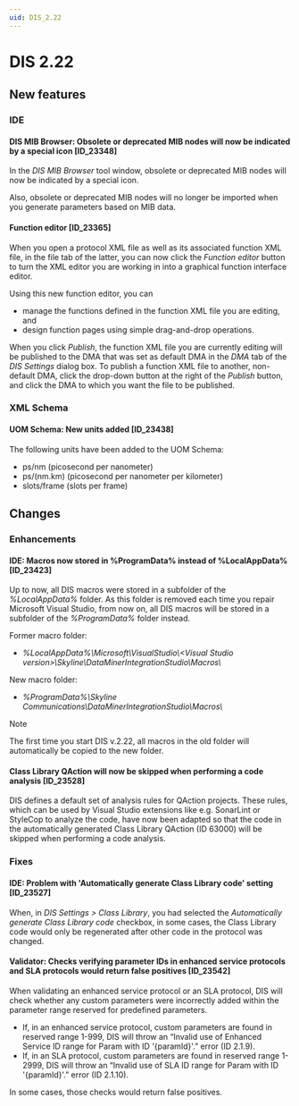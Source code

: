 ```yaml
---
uid: DIS_2.22
---
```


# DIS 2.22

## New features

### IDE

#### DIS MIB Browser: Obsolete or deprecated MIB nodes will now be indicated by a special icon \[ID_23348\]

In the *DIS MIB Browser* tool window, obsolete or deprecated MIB nodes will now be indicated by a special icon.

Also, obsolete or deprecated MIB nodes will no longer be imported when you generate parameters based on MIB data.

#### Function editor \[ID_23365\]

When you open a protocol XML file as well as its associated function XML file, in the file tab of the latter, you can now click the *Function editor* button to turn the XML editor you are working in into a graphical function interface editor.

Using this new function editor, you can

- manage the functions defined in the function XML file you are editing, and
- design function pages using simple drag-and-drop operations.

When you click *Publish*, the function XML file you are currently editing will be published to the DMA that was set as default DMA in the *DMA* tab of the *DIS Settings* dialog box. To publish a function XML file to another, non-default DMA, click the drop-down button at the right of the *Publish* button, and click the DMA to which you want the file to be published.

### XML Schema

#### UOM Schema: New units added \[ID_23438\]

The following units have been added to the UOM Schema:

- ps/nm (picosecond per nanometer)
- ps/(nm.km) (picosecond per nanometer per kilometer)
- slots/frame (slots per frame)

## Changes

### Enhancements

#### IDE: Macros now stored in %ProgramData% instead of %LocalAppData% \[ID_23423\]

Up to now, all DIS macros were stored in a subfolder of the *%LocalAppData%* folder. As this folder is removed each time you repair Microsoft Visual Studio, from now on, all DIS macros will be stored in a subfolder of the *%ProgramData%* folder instead.

Former macro folder:

- *%LocalAppData%\\Microsoft\\VisualStudio\\\<Visual Studio version>\\Skyline\\DataMinerIntegrationStudio\\Macros\\*

New macro folder:

- *%ProgramData%\\Skyline Communications\\DataMinerIntegrationStudio\\Macros\\*

> [!NOTE]
> The first time you start DIS v.2.22, all macros in the old folder will automatically be copied to the new folder.

#### Class Library QAction will now be skipped when performing a code analysis \[ID_23528\]

DIS defines a default set of analysis rules for QAction projects. These rules, which can be used by Visual Studio extensions like e.g. SonarLint or StyleCop to analyze the code, have now been adapted so that the code in the automatically generated Class Library QAction (ID 63000) will be skipped when performing a code analysis.

### Fixes

#### IDE: Problem with 'Automatically generate Class Library code' setting \[ID_23527\]

When, in *DIS Settings \> Class Library*, you had selected the *Automatically generate Class Library code* checkbox, in some cases, the Class Library code would only be regenerated after other code in the protocol was changed.

#### Validator: Checks verifying parameter IDs in enhanced service protocols and SLA protocols would return false positives \[ID_23542\]

When validating an enhanced service protocol or an SLA protocol, DIS will check whether any custom parameters were incorrectly added within the parameter range reserved for predefined parameters.

- If, in an enhanced service protocol, custom parameters are found in reserved range 1-999, DIS will throw an “Invalid use of Enhanced Service ID range for Param with ID '{paramId}'.” error (ID 2.1.9).
- If, in an SLA protocol, custom parameters are found in reserved range 1-2999, DIS will throw an “Invalid use of SLA ID range for Param with ID '{paramId}'.” error (ID 2.1.10).

In some cases, those checks would return false positives.
